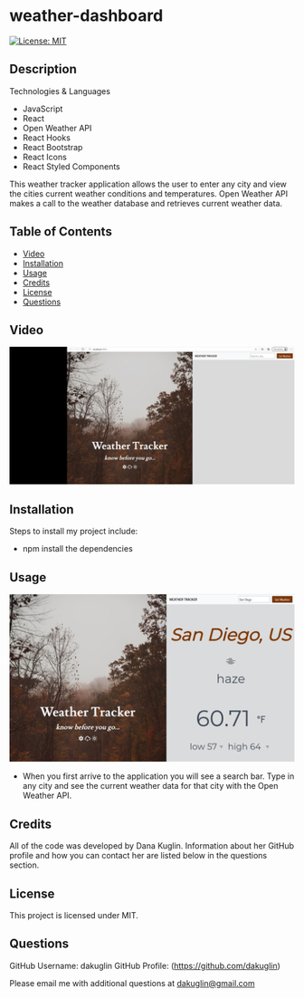 # weather-dashboard

[![License: MIT](https://img.shields.io/badge/License-MIT-yellow.svg)](https://opensource.org/licenses/MIT)

## Description

Technologies & Languages

- JavaScript
- React
- Open Weather API
- React Hooks
- React Bootstrap
- React Icons
- React Styled Components

This weather tracker application allows the user to enter any city and view the cities current weather conditions and temperatures. Open Weather API makes a call to the weather database and retrieves current weather data.

## Table of Contents

- [Video](#video)
- [Installation](#installation)
- [Usage](#usage)
- [Credits](#credits)
- [License](#license)
- [Questions](#questions)

## Video

![Walkthrough Video](./applicationVideo.gif)

## Installation

Steps to install my project include:

- npm install the dependencies

## Usage

![Getting Started](./images/weatherApp.jpg)

- When you first arrive to the application you will see a search bar. Type in any city and see the current weather data for that city with the Open Weather API.

## Credits

All of the code was developed by Dana Kuglin. Information about her GitHub profile and how you can contact her are listed below in the questions section.

## License

This project is licensed under MIT.

## Questions

GitHub Username: dakuglin
GitHub Profile: (https://github.com/dakuglin)

Please email me with additional questions at dakuglin@gmail.com
